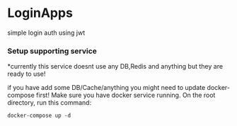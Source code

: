 # LoginApps
simple login auth using jwt

### Setup supporting service
*currently this service doesnt use any DB,Redis and anything but they are ready to use!


if you have add some DB/Cache/anything you might need to update docker-compose first!
Make sure you have docker service running.
On the root directory, run this command:
```
docker-compose up -d
```